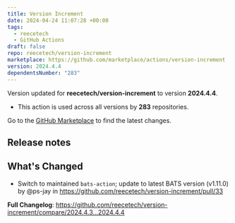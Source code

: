 ```yaml
---
title: Version Increment
date: 2024-04-24 11:07:28 +00:00
tags:
  - reecetech
  - GitHub Actions
draft: false
repo: reecetech/version-increment
marketplace: https://github.com/marketplace/actions/version-increment
version: 2024.4.4
dependentsNumber: "283"
---
```



Version updated for **reecetech/version-increment** to version **2024.4.4**.
- This action is used across all versions by **283** repositories.

Go to the [GitHub Marketplace](https://github.com/marketplace/actions/version-increment) to find the latest changes.

## Release notes

## What's Changed
* Switch to maintained `bats-action`; update to latest BATS version (v1.11.0) by @ps-jay in https://github.com/reecetech/version-increment/pull/33


**Full Changelog**: https://github.com/reecetech/version-increment/compare/2024.4.3...2024.4.4
